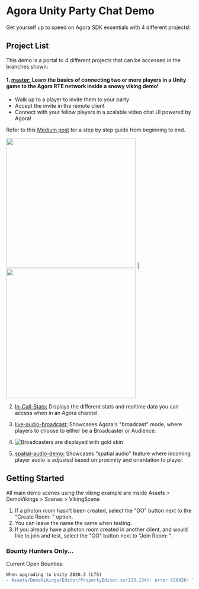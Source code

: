 # Agora Unity Party Chat Demo

Get yourself up to speed on Agora SDK essentials with 4 different projects!



## Project List
This demo is a portal to 4 different projects that can be accessed in the branches shown:

#### 1. [master:](https://github.com/AgoraIO-Community/agora-unity-partychat-demo/tree/master)   Learn the basics of connecting two or more players in a Unity game to the Agora RTE network inside a snowy viking demo!

- Walk up to a player to invite them to your party 
- Accept the invite in the remote client
- Connect with your fellow players in a scalable video chat UI powered by Agora!

Refer to this [Medium post](https://medium.com/p/76769cdd200/edit) for a step by step guide from beginning to end.

          

<img src="https://github.com/AgoraIO-Community/agora-unity-partychat-demo/blob/master/ReadMe/party-chat-Joel.gif" width="350">  |  <img src="https://github.com/AgoraIO-Community/agora-unity-partychat-demo/blob/master/ReadMe/party-chat-Rick.gif" width="350">

2. [In-Call-Stats:](https://github.com/AgoraIO-Community/agora-unity-partychat-demo/tree/In-Call-Stats) Displays the different stats and realtime data you can access when in an Agora channel.

3. [live-audio-broadcast:](https://github.com/AgoraIO-Community/agora-unity-partychat-demo/tree/live-audio-broadcast) Showcases Agora's "broadcast" mode, where players to choose to either be a Broadcaster or Audience. 

4. ![Broadcasters are displayed with gold skin](https://github.com/AgoraIO-Community/agora-unity-partychat-demo/blob/master/ReadMe/Live-Broadcasters.gif)

5. [spatial-audio-demo:](https://github.com/AgoraIO-Community/agora-unity-partychat-demo/tree/spatial-audio-demo) Showcases "spatial audio" feature where incoming player audio is adjusted based on proximity and orientation to player.


## Getting Started
All main demo scenes using the viking example are inside Assets > DemoVikings > Scenes > VikingScene

1. If a photon room hasn't been created, select the "GO" button next to the "Create Room: " option. 
2. You can leave the name the same when testing.
3. If you already have a photon room created in another client, and would like to join and test, select the "GO" button next to "Join Room: ".


### Bounty Hunters Only...
Current Open Bounties:
```diff
When upgrading to Unity 2020.3 (LTS)
- Assets/DemoVikings/Editor/PropertyEditor.cs(233,134): error CS0426: The type name 'DrawCapFunction' does not exist in the type 'Handles'

```
